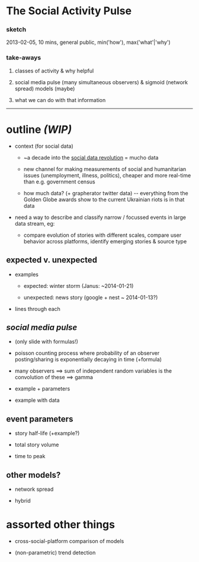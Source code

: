 # The Social Activity Pulse

### sketch
2013-02-05, 10 mins, general public, min('how'), max('what'|'why') 

### take-aways
1. classes of activity & why helpful 

2. social media pulse (many simultaneous observers) & sigmoid (network spread) models (maybe) 

3. what we can do with that information

---

# outline *(WIP)*

- context (for social data)

    - ~a decade into the [social data revolution](http://blogs.hbr.org/2009/05/the-social-data-revolution/) = mucho data

    - new channel for making measurements of social and humanitarian issues (unemployment, illness, politics), cheaper and more real-time than e.g. government census 

    - how much data? (+ grapherator twitter data) -- everything from the Golden Globe awards show to the current Ukrainian riots is in that data 


- need a way to describe and classify narrow / focussed events in large data stream, eg: 
            
    - compare evolution of stories with different scales, compare user behavior across platforms, identify emerging stories & source type


## expected v. unexpected

- examples 

    - expected: winter storm (Janus: ~2014-01-21) 

    - unexpected: news story (google + nest ~ 2014-01-13?) 

- lines through each 

## *social media pulse* 

- (only slide with formulas!)

- poisson counting process where probability of an observer posting/sharing is exponentially decaying in time (+formula) 
- many observers ==> sum of independent random variables is the convolution of these ==> gamma

- example + parameters 

- example with data 


## event parameters 

- story half-life (+example?)

- total story volume

- time to peak

    
## other models?

- network spread

- hybrid 



# assorted other things 

- cross-social-platform comparison of models

- (non-parametric) trend detection

